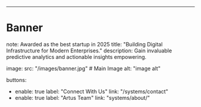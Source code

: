 ---
# Banner
note: Awarded as the best startup in 2025
title: "Building Digital Infrastructure for Modern Enterprises."
description: Gain invaluable predictive analytics and actionable insights empowering.

image:
  src: "/images/banner.jpg" # Main Image
  alt: "image alt"

buttons:
  - enable: true
    label: "Connect With Us"
    link: "/systems/contact"
  - enable: true
    label: "Artus Team"
    link: "systems/about/"


